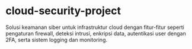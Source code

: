 # cloud-security-project
Solusi keamanan siber untuk infrastruktur cloud dengan fitur-fitur seperti pengaturan firewall, deteksi intrusi, enkripsi data, autentikasi user dengan 2FA, serta sistem logging dan monitoring.
